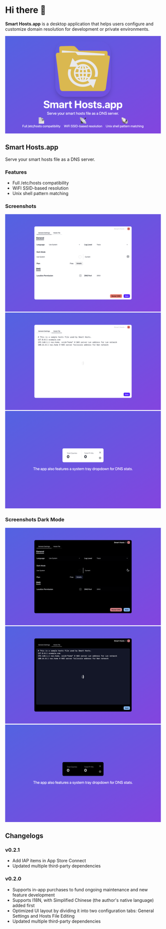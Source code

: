 # Hi there 👋

**Smart Hosts.app** is a desktop application
that helps users configure and customize domain resolution
for development or private environments.

![Front Poster](./FrontPoster.png)

## Smart Hosts.app

Serve your smart hosts file as a DNS server.

### Features

- Full /etc/hosts compatibility
- WiFI SSID-based resolution
- Unix shell pattern matching

### Screenshots

![preferences window | general](./PreferencesGeneral.light.png)
![preferences window | hosts file](./PreferencesHostsFile.light.png)
![tray window](./Tray.light.png)

### Screenshots Dark Mode

![preferences window | general](./PreferencesGeneral.png)
![preferences window | hosts file](./PreferencesHostsFile.png)
![tray window](./Tray.png)

## Changelogs

### v0.2.1

- Add IAP items in App Store Connect
- Updated multiple third-party dependencies

### v0.2.0

- Supports in-app purchases to fund ongoing maintenance and new feature development  
- Supports I18N, with Simplified Chinese (the author's native language) added first  
- Optimized UI layout by dividing it into two configuration tabs: General Settings and Hosts File Editing  
- Updated multiple third-party dependencies  